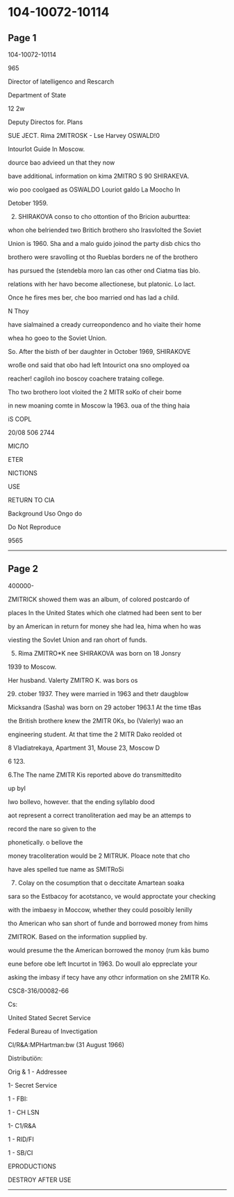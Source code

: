# 104-10072-10114

## Page 1

104-10072-10114

965

Director of latelligenco and Rescarch

Department of State

12 2w

Deputy Directos for. Plans

SUE JECT. Rima 2MITROSK - Lse Harvey OSWALD!0

Intourlot Guide In Moscow.

dource bao advieed un that they now

bave additionaL information on kima 2MITRO S 90 SHIRAKEVA.

wio poo coolgaed as OSWALDO Louriot galdo La Moocho In

Detober 1959.

2. SHIRAKOVA conso to cho ottontion of tho Bricion auburttea:

whon ohe belriended two Britich brothero sho Irasvlolted the Soviet

Union is 1960. Sha and a malo guido joinod the party disb chics tho

brothero were sravolling ot tho Rueblas borders ne of the brothero

has pursued the (stendebla moro lan cas other ond Ciatma tias blo.

relations with her havo become allectionese, but platonic. Lo lact.

Once he fires mes ber, che boo married ond has lad a child.

N Thoy

have sialmained a cready curreopondenco and ho viaite their home

whea ho goeo to the Soviet Union.

So. After the bisth of ber daughter in October 1969, SHIRAKOVE

wroße ond said that obo had left Intourict ona sno omployed oa

reacher! cagiloh ino boscoy coachere trataing college.

Tho two brothero loot vloited the 2 MITR soKo of cheir bome

in new moaning comte in Moscow la 1963. oua of the thing haia

iS COPL

20/08 506 2744

МІСЛО

ETER

NICTIONS

USE

RETURN TO CIA

Background Uso Ongo do

Do Not Reproduce

9565

---

## Page 2

400000-

ZMITRICK showed them was an album, of colored postcardo of

places In the United States which ohe clatmed had been sent to ber

by an American in return for money she had lea, hima when ho was

viesting the Sovlet Union and ran ohort of funds.

5. Rima ZMITRO*K nee SHIRAKOVA was born on 18 Jonsry

1939 to Moscow.

Her husband. Valerty ZMITRO K. was bors os

29. ctober 1937. They were married in 1963 and thetr daugblow

Micksandra (Sasha) was born on 29 actober 1963.1 At the time tBas

the British brothere knew the 2MITR 0Ks, bo (Valerly) wao an

engineering student. At that time the 2 MITR Dako reolded ot

8 Vladiatrekaya, Apartment 31, Mouse 23, Moscow D

6 123.

6.The The name ZMITR Kis reported above do transmittedito

up byl

Iwo bollevo, however. that the ending syllablo dood

aot represent a correct tranoliteration aed may be an attemps to

record the nare so given to the

phonetically. o bellove the

money tracoliteration would be 2 MITRUK. Ploace note that cho

have ales spelled tue name as SMITRoSi

7. Colay on the cosumption that o deccitate Amartean soaka

sara so the Estbacoy for acotstanco, ve would approctate your checking

with the imbaesy in Moccow, whether they could posoibly lenilly

tho American who san short of funde and borrowed money from hims

ZMITROK. Based on the information supplied by.

would presume the the American borrowed the monoy (rum kãs bumo

eune before obe left Incurtot in 1963. Do woull alo eppreclate your

asking the imbasy if tecy have any othcr information on she 2MITR Ko.

CSC8-316/00082-66

Cs:

United Stated Secret Service

Federal Bureau of Invectigation

CI/R&A:MPHartman:bw (31 August 1966)

Distributiön:

Orig & 1 - Addressee

1- Secret Service

1 - FBI:

1 - CH LSN

1- C1/R&A

1 - RID/FI

1 - SB/CI

EPRODUCTIONS

DESTROY AFTER USE

---

